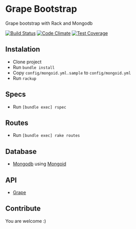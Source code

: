 # Grape Bootstrap
Grape bootstrap with Rack and Mongodb

[![Build Status](https://travis-ci.org/thiagogsr/grape-bootstrap.svg?branch=master)](https://travis-ci.org/thiagogsr/grape-bootstrap)
[![Code Climate](https://codeclimate.com/github/thiagogsr/grape-bootstrap/badges/gpa.svg)](https://codeclimate.com/github/thiagogsr/grape-bootstrap)
[![Test Coverage](https://codeclimate.com/github/thiagogsr/grape-bootstrap/badges/coverage.svg)](https://codeclimate.com/github/thiagogsr/grape-bootstrap/coverage)

## Instalation

* Clone project
* Run `bundle install`
* Copy `config/mongoid.yml.sample` to `config/mongoid.yml`
* Run `rackup`

## Specs

* Run `[bundle exec] rspec`

## Routes

* Run `[bundle exec] rake routes`

## Database

* [Mongodb](https://www.mongodb.org/) using [Mongoid](http://mongoid.org/)

## API

* [Grape](https://github.com/intridea/grape)

## Contribute

You are welcome :)